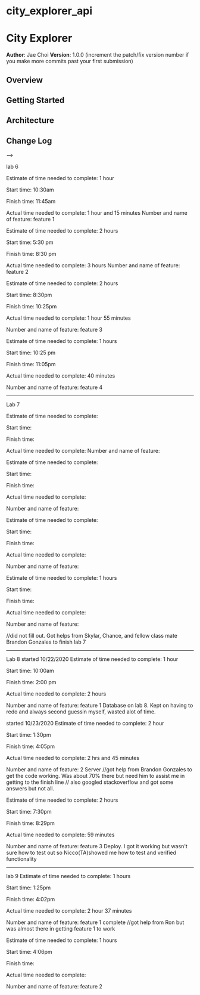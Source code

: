 # city_explorer_api

# City Explorer

**Author**: Jae Choi
**Version**: 1.0.0 (increment the patch/fix version number if you make more commits past your first submission)

## Overview
<!-- Provide a high level overview of what this application is and why you are building it, beyond the fact that it's an assignment for this class. (i.e. What's your problem domain?) -->

## Getting Started
<!-- What are the steps that a user must take in order to build this app on their own machine and get it running? -->

## Architecture
<!-- Provide a detailed description of the application design. What technologies (languages, libraries, etc) you're using, and any other relevant design information. -->

## Change Log
<!-- Use this area to document the iterative changes made to your application as each feature is successfully implemented. Use time stamps. Here's an examples:

01-01-2001 4:59pm - Application now has a fully-functional express server, with a GET route for the location resource.

## Credits and Collaborations
<!-- Give credit (and a link) to other people or resources that helped you build this application. -->
-->

lab 6

Estimate of time needed to complete: 1 hour

Start time: 10:30am

Finish time: 11:45am

Actual time needed to complete: 1 hour and 15 minutes
Number and name of feature: feature 1



Estimate of time needed to complete: 2 hours

Start time: 5:30 pm

Finish time: 8:30 pm

Actual time needed to complete:  3 hours
Number and name of feature: feature 2


Estimate of time needed to complete: 2 hours

Start time:  8:30pm

Finish time: 10:25pm

Actual time needed to complete:  1 hour 55 minutes

Number and name of feature: feature 3



Estimate of time needed to complete: 1 hours

Start time:  10:25 pm

Finish time: 11:05pm

Actual time needed to complete:  40 minutes

Number and name of feature: feature 4

-------------------------------------------------------
Lab 7

Estimate of time needed to complete:

Start time: 

Finish time: 

Actual time needed to complete:
Number and name of feature: 



Estimate of time needed to complete: 

Start time: 

Finish time:

Actual time needed to complete:  

Number and name of feature: 


Estimate of time needed to complete: 

Start time:  

Finish time: 

Actual time needed to complete:  

Number and name of feature:



Estimate of time needed to complete: 1 hours

Start time:  

Finish time: 

Actual time needed to complete: 

Number and name of feature: 

//did not fill out. Got helps from Skylar, Chance, and fellow class mate Brandon Gonzales to finish lab 7

--------------------------------------------------------
Lab 8
started 10/22/2020
Estimate of time needed to complete: 1 hour

Start time: 10:00am

Finish time: 2:00 pm

Actual time needed to complete: 2 hours

Number and name of feature: feature 1 Database on lab 8. Kept on having to redo and always second guessin myself, wasted alot of time.


started 10/23/2020
Estimate of time needed to complete: 2 hour

Start time: 1:30pm

Finish time: 4:05pm

Actual time needed to complete: 2 hrs and 45 minutes

Number and name of feature: 2 Server
//got help from Brandon Gonzales to get the code working. Was about 70% there but need him to assist me in getting to the finish line
// also googled stackoverflow and got some answers but not all.


Estimate of time needed to complete: 2 hours

Start time:  7:30pm

Finish time: 8:29pm

Actual time needed to complete:  59 minutes 

Number and name of feature: feature 3 Deploy. I got it working but wasn't sure how to test out so Nicco(TA)showed me how to test and verified functionality

----------------------------------------------------------

lab 9
Estimate of time needed to complete: 1 hours

Start time:  1:25pm

Finish time: 4:02pm

Actual time needed to complete:  2 hour 37 minutes

Number and name of feature: feature 1 complete
//got help from Ron but was almost there in getting feature 1 to work


Estimate of time needed to complete: 1 hours

Start time:  4:06pm

Finish time: 

Actual time needed to complete: 

Number and name of feature: feature 2 


